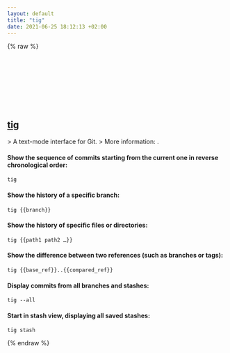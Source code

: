```yaml
---
layout: default
title: "tig"
date: 2021-06-25 18:12:13 +02:00
---
```

{% raw %}
<h2 id="tig">
  <a href="/en/common/tig.html">tig</a> <a href="#tig"><svg class="icon">
    <use href="/assets/images/unicode_sprite.svg#link" />
  </svg></a>
</h2>
> A text-mode interface for Git.
> More information: <https://github.com/jonas/tig>.

#### Show the sequence of commits starting from the current one in reverse chronological order:
```shell
tig
```
#### Show the history of a specific branch:
```shell
tig {{branch}}
```
#### Show the history of specific files or directories:
```shell
tig {{path1 path2 …}}
```
#### Show the difference between two references (such as branches or tags):
```shell
tig {{base_ref}}..{{compared_ref}}
```
#### Display commits from all branches and stashes:
```shell
tig --all
```
#### Start in stash view, displaying all saved stashes:
```shell
tig stash
```
{% endraw %}